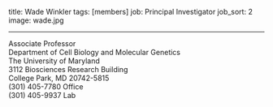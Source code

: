 title: Wade Winkler
tags: [members]
job: Principal Investigator
job_sort: 2
image: wade.jpg

---
Associate Professor<br>
Department of Cell Biology and Molecular Genetics<br>
The University of Maryland<br>
3112 Biosciences Research Building<br>
College Park, MD 20742-5815<br>
(301) 405-7780 Office<br>
(301) 405-9937 Lab<br>